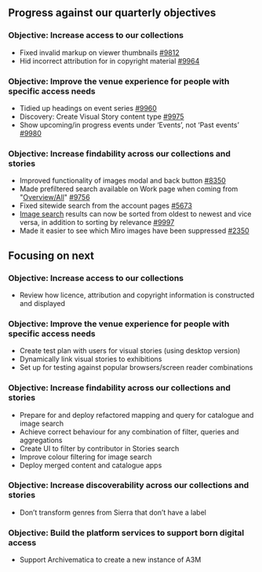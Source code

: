 ## Progress against our quarterly objectives

### Objective: Increase access to our collections
- Fixed invalid markup on viewer thumbnails [#9812](https://github.com/wellcomecollection/wellcomecollection.org/issues/9812)
- Hid incorrect attribution for in copyright material [#9964](https://github.com/wellcomecollection/wellcomecollection.org/issues/9964)

### Objective: Improve the venue experience for people with specific access needs
- Tidied up headings on event series [#9960](https://github.com/wellcomecollection/wellcomecollection.org/issues/9960)
- Discovery: Create Visual Story content type [#9975](https://github.com/wellcomecollection/wellcomecollection.org/issues/9975)
- Show upcoming/in progress events under ‘Events’, not ‘Past events’ [#9980](https://github.com/wellcomecollection/wellcomecollection.org/pull/9980)

### Objective: Increase findability across our collections and stories
-	Improved functionality of images modal and back button [#8350](https://github.com/wellcomecollection/wellcomecollection.org/issues/8350)
-	Made prefiltered search available on Work page when coming from "[Overview/All](https://wellcomecollection.org/search/)" [#9756](https://github.com/wellcomecollection/wellcomecollection.org/issues/9756)
-	Fixed sitewide search from the account pages [#5673](https://github.com/wellcomecollection/platform/issues/5673)
-	[Image search](https://wellcomecollection.org/search/images) results can now be sorted from oldest to newest and vice versa, in addition to sorting by relevance [#9997](https://github.com/wellcomecollection/wellcomecollection.org/pull/9997)
-	Made it easier to see which Miro images have been suppressed [#2350](https://github.com/wellcomecollection/catalogue-pipeline/issues/2350)


## Focusing on next
### Objective: Increase access to our collections
- Review how licence, attribution and copyright information is constructed and displayed

### Objective: Improve the venue experience for people with specific access needs
- Create test plan with users for visual stories (using desktop version)
- Dynamically link visual stories to exhibitions
- Set up for testing against popular browsers/screen reader combinations

### Objective: Increase findability across our collections and stories
-	Prepare for and deploy refactored mapping and query for catalogue and image search
-	Achieve correct behaviour for any combination of filter, queries and aggregations
-	Create UI to filter by contributor in Stories search
-	Improve colour filtering for image search
-	Deploy merged content and catalogue apps
 
### Objective: Increase discoverability across our collections and stories
- Don’t transform genres from Sierra that don’t have a label 

### Objective: Build the platform services to support born digital access
- Support Archivematica to create a new instance of A3M
